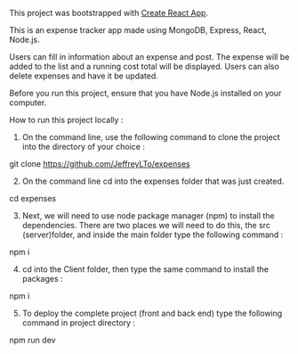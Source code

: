 This project was bootstrapped with [Create React App](https://github.com/facebook/create-react-app).

This is an expense tracker app made using MongoDB, Express, React, Node.js.

Users can fill in information about an expense and post. The expense will be added to the list and a running cost total will be displayed. Users can also delete expenses and have it be updated.


Before you run this project, ensure that you have Node.js installed on your computer.

How to run this project locally :

1. On the command line, use the following command to clone the project into the directory of your choice :

git clone https://github.com/JeffreyLTo/expenses

2. On the command line cd into the expenses folder that was just created.

cd expenses

3. Next, we will need to use node package manager (npm) to install the dependencies. There are two places we will need to do this, the src (server)folder, and inside the main folder type the following command :

npm i

4. cd into the Client folder, then type the same command to install the packages :

npm i


5. To deploy the complete project (front and back end) type the following command in project directory :

npm run dev


